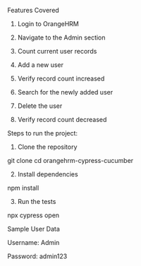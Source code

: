 Features Covered

1. Login to OrangeHRM

2. Navigate to the Admin section

3. Count current user records

4. Add a new user

5. Verify record count increased

6. Search for the newly added user

7. Delete the user

8. Verify record count decreased


Steps to run the project:

1. Clone the repository

git clone <your-repo-url>
cd orangehrm-cypress-cucumber

2. Install dependencies

npm install

3. Run the tests

npx cypress open



Sample User Data

Username: Admin

Password: admin123

